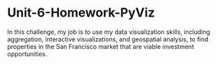 # Unit-6-Homework-PyViz
In this challenge, my job is to use my data visualization skills, including aggregation, interactive visualizations, and geospatial analysis, to find properties in the San Francisco market that are viable investment opportunities.
